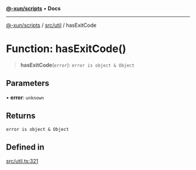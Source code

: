 [**@-xun/scripts**](../../../README.md) • **Docs**

***

[@-xun/scripts](../../../README.md) / [src/util](../README.md) / hasExitCode

# Function: hasExitCode()

> **hasExitCode**(`error`): `error is object & Object`

## Parameters

• **error**: `unknown`

## Returns

`error is object & Object`

## Defined in

[src/util.ts:321](https://github.com/Xunnamius/xscripts/blob/326b67f320920677552b3ade3981268ca8a3447c/src/util.ts#L321)
